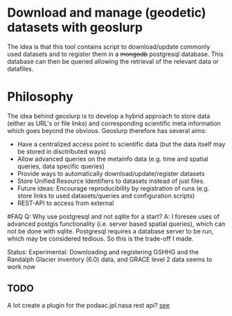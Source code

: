 # Download and manage (geodetic) datasets with geoslurp
The idea is that this tool contains script to download/update commonly used datasets and to register them in a ~~mongodb~~ postgresql database. This database can then be queried allowing the retrieval of the relevant data or datafiles. 

# Philosophy
The idea behind geoslurp is to develop a hybrid approach to store data (either as URL's or file links) and corresponding scientific meta information which goes beyond the obvious. Geoslurp therefore has several aims:
* Have a centralized access point to scientific data (but the data itself may be stored in disctributed ways)
* Allow advanced queries on the metainfo data (e.g. time and spatial queries, data specific queries)
* Provide ways to automatically download/update/register datasets
* Store Unified Resource Identifiers to datasets instead of just files.
* Future ideas: Encourage reproducibility by registration of runs (e.g. store links to used datasets/queries and configuration scripts)
* REST-API to access from external

#FAQ
Q: Why use postgresql and not sqlite for a start?
A: I foresee uses of advanced postgis functionality (i.e. server based spatial queries), which can not be done with sqlite. Postgresql requires a database server to be run, which may be considered tedious. So this is the trade-off I made.

Status: Experimental:
Downloading and registering GSHHG and the Randalph Glacier inventory (6.0) data, and GRACE level 2 data seems to work now


## TODO
A lot
create a plugin for the podaac.jpl.nasa rest api? [see](https://podaac.jpl.nasa.gov/ws)
